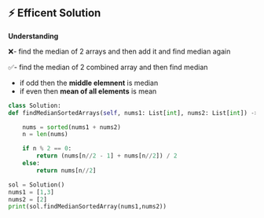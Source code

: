 ## ⚡ Efficent Solution
**Understanding** 

❌- find the median of 2 arrays and then add it and find median again

✅- find the median of 2 combined array and then find median

   * if odd then the **middle elemnent** is median
   * if even then **mean of all elements** is mean
    
  ```python
class Solution:
  def findMedianSortedArrays(self, nums1: List[int], nums2: List[int]) -> float:

      nums = sorted(nums1 + nums2) 
      n = len(nums)

      if n % 2 == 0:
          return (nums[n//2 - 1] + nums[n//2]) / 2
      else:
          return nums[n//2]

sol = Solution()
nums1 = [1,3]
nums2 = [2]
print(sol.findMedianSortedArray(nums1,nums2))

```
